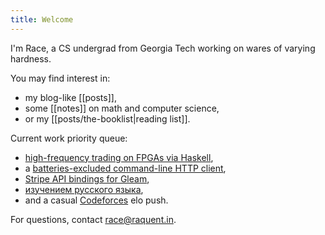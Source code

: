```yaml
---
title: Welcome
---
```


I'm Race, a CS undergrad from Georgia Tech working on wares of varying hardness.

You may find interest in:
  - my blog-like [[posts]],
  - some [[notes]] on math and computer science,
  - or my [[posts/the-booklist|reading list]].

Current work priority queue:
  - [high-frequency trading on FPGAs via Haskell](https://github.com/raquentin/punt-engine),
  - a [batteries-excluded command-line HTTP client](https://github.com/raquentin/raquest),
  - [Stripe API bindings for Gleam](https://github.com/raquentin/gripe),
  - [изучением русского языка](https://www.linkedin.com/feed/update/urn:li:activity:7155095488885624832/),
  - and a casual [Codeforces](https://codeforces.com/profile/raquentin) elo push.

For questions, contact race@raquent.in.
